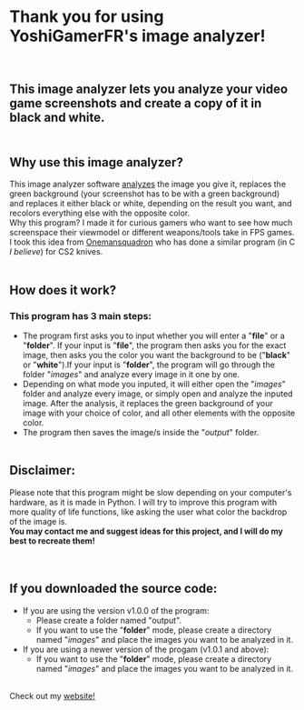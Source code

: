 # Thank you for using YoshiGamerFR's image analyzer!<br><br>
## This image analyzer lets you analyze your video game screenshots and create a copy of it in black and white.<br><br>
## Why use this image analyzer?
This image analyzer software <a href="#whythisone">analyzes</a> the image you give it, replaces the green background (your screenshot has to be with a green background) and replaces it either black or white, depending on the result you want, and recolors everything else with the opposite color.<br>
<span id="whythisone">Why this program? I made it for curious gamers who want to see how much screenspace their viewmodel or different weapons/tools take in FPS games.</span><br>
I took this idea from <a href="https://www.youtube.com/watch?v=3p5PxYeiClU">Onemansquadron</a> who has done a similar program (in C *I believe*) for CS2 knives.
<br><br>
## How does it work?
### This program has 3 main steps:
- The program first asks you to input whether you will enter a "**file**" or a "**folder**". If your input is "**file**", the program then asks you for the exact image, then asks you the color you want the background to be ("**black**" or "**white**").If your input is "**folder**", the program will go through the folder "*images*" and analyze every image in it one by one.<br>
- Depending on what mode you inputed, it will either open the "*images*" folder and analyze every image, or simply open and analyze the inputed image. After the analysis, it replaces the green background of your image with your choice of color, and all other elements with the opposite color.<br>
- The program then saves the image/s inside the "*output*" folder.
<br><br>
## Disclaimer:
Please note that this program might be slow depending on your computer's hardware, as it is made in Python. I will try to improve this program with more quality of life functions, like asking the user what color the backdrop of the image is.<br>
__You may contact me and suggest ideas for this project, and I will do my best to recreate them!__<br><br><br>
## If you downloaded the source code:
- If you are using the version v1.0.0 of the program:
  - Please create a folder named "output".
  - If you want to use the "**folder**" mode, please create a directory named "*images*" and place the images you want to be analyzed in it.
- If you are using a newer version of the progam (v1.0.1 and above):
  - If you want to use the "**folder**" mode, please create a directory named "*images*" and place the images you want to be analyzed in it.
  <br><br>
<footer>Check out my <a href="https://yoshigamerfr.github.io/">website!</a></footer>

